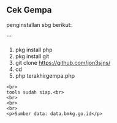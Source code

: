 <h2>Cek Gempa</h2>
penginstallan sbg berikut:<br>
<br>
```

1. pkg install php<br>
2. pkg install git<br>
3. git clone https://github.com/jon3sjns/<br>
4. cd <br>
5. php terakhirgempa.php<br>

```
<br>
tools sudah siap.<br>
<br>
<br>
<br>
<p>Sumber data: data.bmkg.go.id</p>
